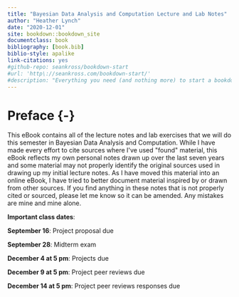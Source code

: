 ```yaml
--- 
title: "Bayesian Data Analysis and Computation Lecture and Lab Notes"
author: "Heather Lynch"
date: "2020-12-01"
site: bookdown::bookdown_site
documentclass: book
bibliography: [book.bib]
biblio-style: apalike
link-citations: yes
#github-repo: seankross/bookdown-start
#url: 'http\://seankross.com/bookdown-start/'
#description: "Everything you need (and nothing more) to start a bookdown book."
---
```


# Preface {-}

This eBook contains all of the lecture notes and lab exercises that we will do this semester in Bayesian Data Analysis and Computation. While I have made every effort to cite sources where I've used "found" material, this eBook reflects my own personal notes drawn up over the last seven years and some material may not properly identify the original sources used in drawing up my initial lecture notes. As I have moved this material into an online eBook, I have tried to better document material inspired by or drawn from other sources. If you find anything in these notes that is not properly cited or sourced, please let me know so it can be amended. Any mistakes are mine and mine alone.

**Important class dates**:

**September 16**: Project proposal due

**September 28**: Midterm exam

**December 4 at 5 pm**: Projects due

**December 9 at 5 pm**: Project peer reviews due

**December 14 at 5 pm**: Project peer reviews responses due
